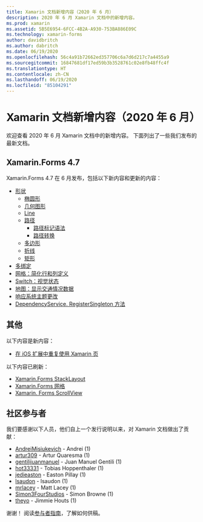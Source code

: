 ```yaml
---
title: Xamarin 文档新增内容（2020 年 6 月）
description: 2020 年 6 月 Xamarin 文档中的新增内容。
ms.prod: xamarin
ms.assetid: 5B5E6954-6FCC-4B2A-A930-753BA886E09C
ms.technology: xamarin-forms
author: davidbritch
ms.author: dabritch
ms.date: 06/19/2020
ms.openlocfilehash: 56c4a91b72662ed357706c6a7d6d217c7a4455a9
ms.sourcegitcommit: 16847681df17ed59b3b3528761c02e8fb48ffc4f
ms.translationtype: HT
ms.contentlocale: zh-CN
ms.lasthandoff: 06/19/2020
ms.locfileid: "85104291"
---
```

# <a name="xamarin-docs-whats-new-june-2020"></a>Xamarin 文档新增内容（2020 年 6 月）

欢迎查看 2020 年 6 月 Xamarin 文档中的新增内容。 下面列出了一些我们发布的最新文档。

## <a name="xamarinforms-47"></a>Xamarin.Forms 4.7

Xamarin.Forms 4.7 在 6 月发布，包括以下新内容和更新的内容：

- [形状](~/xamarin-forms/user-interface/shapes/index.md)
  - [椭圆形](~/xamarin-forms/user-interface/shapes/ellipse.md)
  - [几何图形](~/xamarin-forms/user-interface/shapes/geometries.md)
  - [Line](~/xamarin-forms/user-interface/shapes/line.md)
  - [路径](~/xamarin-forms/user-interface/shapes/path.md)
    - [路径标记语法](~/xamarin-forms/user-interface/shapes/path-markup-syntax.md)
    - [路径转换](~/xamarin-forms/user-interface/shapes/path-transforms.md)
  - [多边形](~/xamarin-forms/user-interface/shapes/polygon.md)
  - [折线](~/xamarin-forms/user-interface/shapes/polyline.md)
  - [矩形](~/xamarin-forms/user-interface/shapes/rectangle.md)  
- [多绑定](~/xamarin-forms/app-fundamentals/data-binding/multibinding.md)
- [网格：简化行和列定义](~/xamarin-forms/user-interface/layouts/grid.md#simplify-row-and-column-definitions)
- [Switch：视觉状态](~/xamarin-forms/user-interface/switch.md#switch-visual-states)
- [地图：显示交通情况数据](~/xamarin-forms/user-interface/map/map.md#show-traffic-data)
- [响应系统主题更改](~/xamarin-forms/user-interface/theming/system-theme-changes.md)
- [DependencyService. RegisterSingleton 方法](~/xamarin-forms/app-fundamentals/dependency-service/registration-and-resolution.md#registration-by-method)

## <a name="other"></a>其他

以下内容是新内容：

- [在 iOS 扩展中重复使用 Xamarin 页](~/ios/platform/extensions-with-xamarinforms.md)

以下内容已刷新：

- [Xamarin.Forms StackLayout](~/xamarin-forms/user-interface/layouts/stacklayout.md)
- [Xamarin.Forms 网格](~/xamarin-forms/user-interface/layouts/grid.md)
- [Xamarin. Forms ScrollView](~/xamarin-forms/user-interface/layouts/scrollview.md)

## <a name="community-contributors"></a>社区参与者

我们要感谢以下人员，他们自上一个发行说明以来，对 Xamarin 文档做出了贡献：

- [AndreiMisiukevich](https://github.com/AndreiMisiukevich) - Andrei (1)
- [artur309](https://github.com/artur309) - Artur Quaresma (1)
- [gentilijuanmanuel](https://github.com/gentilijuanmanuel) - Juan Manuel Gentili (1)
- [hot33331](https://github.com/hot33331) - Tobias Hoppenthaler (1)
- [jedieaston](https://github.com/jedieaston) - Easton Pillay (1)
- [lsaudon](https://github.com/lsaudon) - lsaudon (1)
- [mrlacey](https://github.com/mrlacey) - Matt Lacey (1)
- [Simon3FourStudios](https://github.com/Simon3FourStudios) - Simon Browne (1)
- [theyo](https://github.com/theyo) - Jimmie Houts (1)

谢谢！ 阅读[参与者指南](https://github.com/MicrosoftDocs/xamarin-docs/blob/live/CONTRIBUTING.md)，了解如何供稿。
